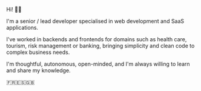 Hi! 👋🏼

I'm a senior / lead developer specialised in web development and SaaS applications. 

I've worked in backends and frontends for domains such as health care, tourism, risk management or banking, bringing simplicity and clean code to complex business needs.

I'm thoughtful, autonomous, open-minded, and I'm always willing to learn and share my knowledge.

🇫🇷🇪🇸🇬🇧
